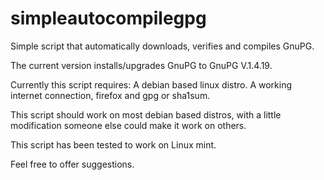 # simpleautocompilegpg
Simple script that automatically downloads, verifies and compiles GnuPG. 

The current version installs/upgrades GnuPG to GnuPG V.1.4.19.

Currently this script requires: A debian based linux distro. A working internet connection, firefox and gpg or sha1sum.

This script should work on most debian based distros, with a little modification someone else could make it work on others.

This script has been tested to work on Linux mint.

Feel free to offer suggestions.
